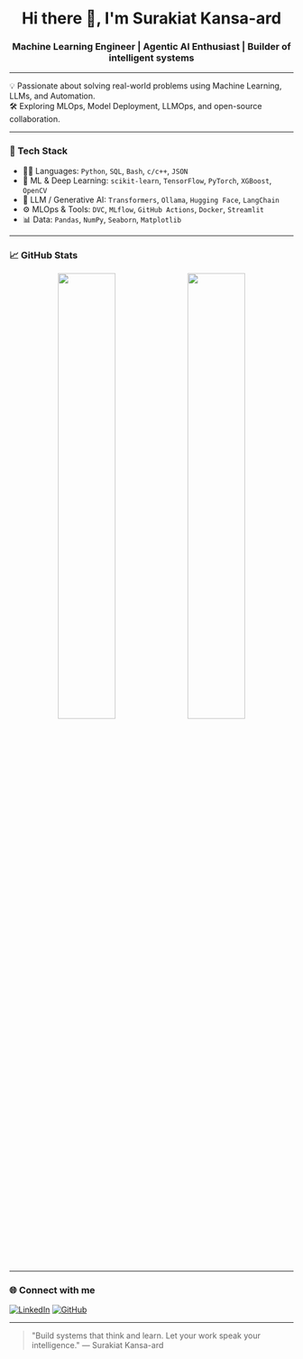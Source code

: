 <h1 align="center">Hi there 👋, I'm Surakiat Kansa-ard</h1>
<h3 align="center">Machine Learning Engineer | Agentic AI Enthusiast | Builder of intelligent systems</h3>

---

💡 Passionate about solving real-world problems using Machine Learning, LLMs, and Automation.  
🛠️ Exploring MLOps, Model Deployment, LLMOps, and open-source collaboration.

---

### 🔧 Tech Stack

- 👨‍💻 Languages: `Python`, `SQL`, `Bash`, `c/c++`, `JSON`
- 🧠 ML & Deep Learning: `scikit-learn`, `TensorFlow`, `PyTorch`, `XGBoost`, `OpenCV`
- 🤖 LLM / Generative AI: `Transformers`, `Ollama`, `Hugging Face`, `LangChain`
- ⚙️ MLOps & Tools: `DVC`, `MLflow`, `GitHub Actions`, `Docker`, `Streamlit`
- 📊 Data: `Pandas`, `NumPy`, `Seaborn`, `Matplotlib`

---

### 📈 GitHub Stats

<p align="center">
  <img src="https://github-readme-stats.vercel.app/api?username=SurakiatP&show_icons=true&theme=github_dark" width="45%"/>
  <img src="https://github-readme-streak-stats.herokuapp.com/?user=SurakiatP&theme=github-dark-blue" width="45%"/>
</p>

---

### 🌐 Connect with me

[![LinkedIn](https://img.shields.io/badge/LinkedIn-blue?style=flat&logo=linkedin&labelColor=blue)](https://www.linkedin.com/in/surakiat-kansa-ard-171942351/)
[![GitHub](https://img.shields.io/badge/GitHub-000?style=flat&logo=github&logoColor=white)](https://github.com/SurakiatP)

---

> "Build systems that think and learn. Let your work speak your intelligence." — Surakiat Kansa-ard
